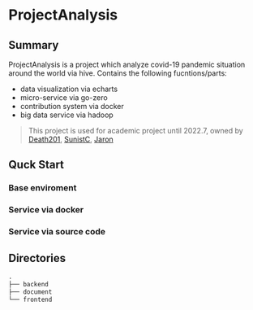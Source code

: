 # ProjectAnalysis

## Summary

ProjectAnalysis is a project which analyze covid-19 pandemic situation around the world via hive. Contains the following fucntions/parts: 

+ data visualization via echarts
+ micro-service via go-zero 
+ contribution system via docker
+ big data service via hadoop

> This project is used for academic project until 2022.7, owned by [Death201](https://github.com/Death201), [SunistC](https://github.com/sunist-c), [Jaron](https://github.com/Jaron-Jiang)

## Quck Start

### Base enviroment

### Service via docker

### Service via source code

## Directories

```txt
.
├── backend
├── document
└── frontend
```